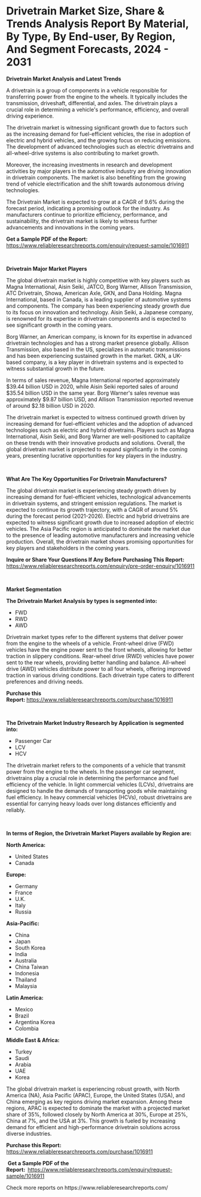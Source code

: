 <p><h1>Drivetrain Market Size, Share & Trends Analysis Report By Material, By Type, By End-user, By Region, And Segment Forecasts, 2024 - 2031</h1></p><p><strong>Drivetrain Market Analysis and Latest Trends</strong></p>
<p><p>A drivetrain is a group of components in a vehicle responsible for transferring power from the engine to the wheels. It typically includes the transmission, driveshaft, differential, and axles. The drivetrain plays a crucial role in determining a vehicle's performance, efficiency, and overall driving experience.</p><p>The drivetrain market is witnessing significant growth due to factors such as the increasing demand for fuel-efficient vehicles, the rise in adoption of electric and hybrid vehicles, and the growing focus on reducing emissions. The development of advanced technologies such as electric drivetrains and all-wheel-drive systems is also contributing to market growth.</p><p>Moreover, the increasing investments in research and development activities by major players in the automotive industry are driving innovation in drivetrain components. The market is also benefiting from the growing trend of vehicle electrification and the shift towards autonomous driving technologies.</p><p>The Drivetrain Market is expected to grow at a CAGR of 9.6% during the forecast period, indicating a promising outlook for the industry. As manufacturers continue to prioritize efficiency, performance, and sustainability, the drivetrain market is likely to witness further advancements and innovations in the coming years.</p></p>
<p><strong>Get a Sample PDF of the Report:&nbsp;</strong> <a href="https://www.reliableresearchreports.com/enquiry/request-sample/1016911">https://www.reliableresearchreports.com/enquiry/request-sample/1016911</a></p>
<p>&nbsp;</p>
<p><strong>Drivetrain Major Market Players</strong></p>
<p><p>The global drivetrain market is highly competitive with key players such as Magna International, Aisin Seiki, JATCO, Borg Warner, Allison Transmission, ATC Drivetrain, Showa, American Axle, GKN, and Dana Holding. Magna International, based in Canada, is a leading supplier of automotive systems and components. The company has been experiencing steady growth due to its focus on innovation and technology. Aisin Seiki, a Japanese company, is renowned for its expertise in drivetrain components and is expected to see significant growth in the coming years.</p><p>Borg Warner, an American company, is known for its expertise in advanced drivetrain technologies and has a strong market presence globally. Allison Transmission, also based in the US, specializes in automatic transmissions and has been experiencing sustained growth in the market. GKN, a UK-based company, is a key player in drivetrain systems and is expected to witness substantial growth in the future.</p><p>In terms of sales revenue, Magna International reported approximately $39.44 billion USD in 2020, while Aisin Seiki reported sales of around $35.54 billion USD in the same year. Borg Warner's sales revenue was approximately $9.87 billion USD, and Allison Transmission reported revenue of around $2.18 billion USD in 2020.</p><p>The drivetrain market is expected to witness continued growth driven by increasing demand for fuel-efficient vehicles and the adoption of advanced technologies such as electric and hybrid drivetrains. Players such as Magna International, Aisin Seiki, and Borg Warner are well-positioned to capitalize on these trends with their innovative products and solutions. Overall, the global drivetrain market is projected to expand significantly in the coming years, presenting lucrative opportunities for key players in the industry.</p></p>
<p>&nbsp;</p>
<p><strong>What Are The Key Opportunities For Drivetrain Manufacturers?</strong></p>
<p><p>The global drivetrain market is experiencing steady growth driven by increasing demand for fuel-efficient vehicles, technological advancements in drivetrain systems, and stringent emission regulations. The market is expected to continue its growth trajectory, with a CAGR of around 5% during the forecast period (2021-2026). Electric and hybrid drivetrains are expected to witness significant growth due to increased adoption of electric vehicles. The Asia Pacific region is anticipated to dominate the market due to the presence of leading automotive manufacturers and increasing vehicle production. Overall, the drivetrain market shows promising opportunities for key players and stakeholders in the coming years.</p></p>
<p><strong>Inquire or Share Your Questions If Any Before Purchasing This Report:</strong> <a href="https://www.reliableresearchreports.com/enquiry/pre-order-enquiry/1016911">https://www.reliableresearchreports.com/enquiry/pre-order-enquiry/1016911</a></p>
<p>&nbsp;</p>
<p><strong>Market Segmentation</strong></p>
<p><strong>The Drivetrain Market Analysis by types is segmented into:</strong></p>
<p><ul><li>FWD</li><li>RWD</li><li>AWD</li></ul></p>
<p><p>Drivetrain market types refer to the different systems that deliver power from the engine to the wheels of a vehicle. Front-wheel drive (FWD) vehicles have the engine power sent to the front wheels, allowing for better traction in slippery conditions. Rear-wheel drive (RWD) vehicles have power sent to the rear wheels, providing better handling and balance. All-wheel drive (AWD) vehicles distribute power to all four wheels, offering improved traction in various driving conditions. Each drivetrain type caters to different preferences and driving needs.</p></p>
<p><strong>Purchase this Report:&nbsp;</strong><a href="https://www.reliableresearchreports.com/purchase/1016911">https://www.reliableresearchreports.com/purchase/1016911</a></p>
<p>&nbsp;</p>
<p><strong>The Drivetrain Market Industry Research by Application is segmented into:</strong></p>
<p><ul><li>Passenger Car</li><li>LCV</li><li>HCV</li></ul></p>
<p><p>The drivetrain market refers to the components of a vehicle that transmit power from the engine to the wheels. In the passenger car segment, drivetrains play a crucial role in determining the performance and fuel efficiency of the vehicle. In light commercial vehicles (LCVs), drivetrains are designed to handle the demands of transporting goods while maintaining fuel efficiency. In heavy commercial vehicles (HCVs), robust drivetrains are essential for carrying heavy loads over long distances efficiently and reliably.</p></p>
<p>&nbsp;</p>
<p><strong>In terms of Region, the Drivetrain Market Players available by Region are:</strong></p>
<p>
    <p> <strong> North America: </strong>
        <ul>
            <li>United States</li>
            <li>Canada</li>
        </ul>
        </p> 
    <p> <strong> Europe: </strong>
        <ul>
            <li>Germany</li>
            <li>France</li>
            <li>U.K.</li>
            <li>Italy</li>
            <li>Russia</li>
        </ul>
        </p> 
    <p> <strong> Asia-Pacific: </strong>
        <ul>
            <li>China</li>
            <li>Japan</li>
            <li>South Korea</li>
            <li>India</li>
            <li>Australia</li>
            <li>China Taiwan</li>
            <li>Indonesia</li>
            <li>Thailand</li>
            <li>Malaysia</li>
        </ul>
        </p> 
    <p> <strong> Latin America: </strong>
        <ul>
            <li>Mexico</li>
            <li>Brazil</li>
            <li>Argentina Korea</li>
            <li>Colombia</li>
        </ul>
        </p> 
    <p> <strong> Middle East & Africa: </strong>
        <ul>
            <li>Turkey</li>
            <li>Saudi</li>
            <li>Arabia</li>
            <li>UAE</li>
            <li>Korea</li>
        </ul>
    </p>
    </p>
<p><p>The global drivetrain market is experiencing robust growth, with North America (NA), Asia Pacific (APAC), Europe, the United States (USA), and China emerging as key regions driving market expansion. Among these regions, APAC is expected to dominate the market with a projected market share of 35%, followed closely by North America at 30%, Europe at 25%, China at 7%, and the USA at 3%. This growth is fueled by increasing demand for efficient and high-performance drivetrain solutions across diverse industries.</p></p>
<p><strong>Purchase this Report: </strong><a href="https://www.reliableresearchreports.com/purchase/1016911">https://www.reliableresearchreports.com/purchase/1016911</a></p>
<p>&nbsp;<strong>Get a Sample PDF of the Report:&nbsp;&nbsp;</strong><a href="https://www.reliableresearchreports.com/enquiry/request-sample/1016911">https://www.reliableresearchreports.com/enquiry/request-sample/1016911</a></p>
<p><strong></strong></p>
<p>Check more reports on https://www.reliableresearchreports.com/</p>